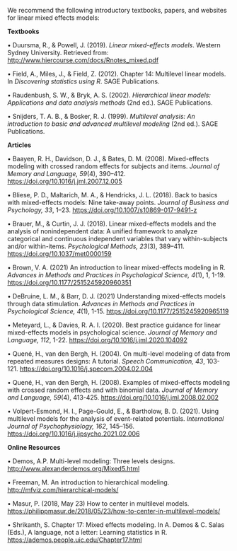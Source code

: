 We recommend the following introductory textbooks, papers, and websites for linear mixed effects models:


**Textbooks**

•	Duursma, R., & Powell, J. (2019). _Linear mixed-effects models_. Western Sydney University. Retrieved from: http://www.hiercourse.com/docs/Rnotes_mixed.pdf

•	Field, A., Miles, J., & Field, Z. (2012). Chapter 14: Multilevel linear models. In _Discovering statistics using R_. SAGE Publications.

•	Raudenbush, S. W., & Bryk, A. S. (2002). _Hierarchical linear models: Applications and data analysis methods_ (2nd ed.). SAGE Publications.

•	Snijders, T. A. B., & Bosker, R. J. (1999). _Multilevel analysis: An introduction to basic and advanced multilevel modeling_ (2nd ed.). SAGE Publications.


**Articles**

•	Baayen, R. H., Davidson, D. J., & Bates, D. M. (2008). Mixed-effects modeling with crossed random effects for subjects and items. _Journal of Memory and Language, 59_(4), 390–412. https://doi.org/10.1016/j.jml.2007.12.005

•	Bliese, P. D., Maltarich, M. A., & Hendricks, J. L. (2018). Back to basics with mixed-effects models: Nine take-away points. _Journal of Business and Psychology, 33_, 1–23. https://doi.org/10.1007/s10869-017-9491-z

•	Brauer, M., & Curtin, J. J. (2018). Linear mixed-effects models and the analysis of nonindependent data: A unified framework to analyze categorical and continuous independent variables that vary within-subjects and/or within-items. _Psychological Methods, 23_(3), 389–411. https://doi.org/10.1037/met0000159

•	Brown, V. A. (2021) An introduction to linear mixed-effects modeling in R. _Advances in Methods and Practices in Psychological Science, 4_(1), 1, 1-19. https://doi.org/10.1177/2515245920960351

•	DeBruine, L. M., & Barr, D. J. (2021) Understanding mixed-effects models through data stimulation. _Advances in Methods and Practices in Psychological Science, 4_(1), 1-15. https://doi.org/10.1177/2515245920965119

•	Meteyard, L., & Davies, R. A. I. (2020). Best practice guidance for linear mixed-effects models in psychological science. _Journal of Memory and Language, 112_, 1-22. https://doi.org/10.1016/j.jml.2020.104092

•	Quené, H., van den Bergh, H. (2004). On multi-level modeling of data from repeated measures designs: A tutorial. _Speech Communication, 43_, 103-121. https://doi.org/10.1016/j.specom.2004.02.004

•	Quené, H., van den Bergh, H. (2008). Examples of mixed-effects modeling with crossed random effects and with binomial data. _Journal of Memory and Language, 59_(4), 413-425. https://doi.org/10.1016/j.jml.2008.02.002

•	Volpert-Esmond, H. I., Page-Gould, E., & Bartholow, B. D. (2021). Using multilevel models for the analysis of event-related potentials. _International Journal of Psychophysiology, 162_, 145–156. https://doi.org/10.1016/j.ijpsycho.2021.02.006


**Online Resources**

•	Demos, A.P. Multi-level modeling: Three levels designs. http://www.alexanderdemos.org/Mixed5.html

•	Freeman, M. An introduction to hierarchical modeling. http://mfviz.com/hierarchical-models/

•	Masur, P. (2018, May 23) How to center in multilevel models. https://philippmasur.de/2018/05/23/how-to-center-in-multilevel-models/

•	Shrikanth, S. Chapter 17: Mixed effects modeling. In A. Demos & C. Salas (Eds.), A language, not a letter: Learning statistics in R. https://ademos.people.uic.edu/Chapter17.html
